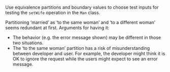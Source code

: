 <panel header="{{ icon_Q_A }} setWife">

Use equivalence partitions and boundary values to choose test inputs for testing the `setWife` operation in the `Man` class.

<pic eager src="{{baseUrl}}/testCaseDesign/summary/exercises/images/manWoman.png" height="90" />
<p/>

<panel type="seamless" header="{{ icon_A }} Answer" minimized>

<pic eager src="{{baseUrl}}/testCaseDesign/summary/exercises/images/manWomanPartitions.png" height="300" />
<p/>

Partitioning ‘married’ as ‘to the same woman’ and ‘to a different woman’ seems redundant at first. Arguments for having it:

* The behavior (e.g. the error message shown) may be different in those two situations.
* The ‘to the same woman’ partition has a risk of misunderstanding between developer and user. For example, the developer might think it is OK to ignore the request while the users might expect to see an error message.

</panel>
</panel>
